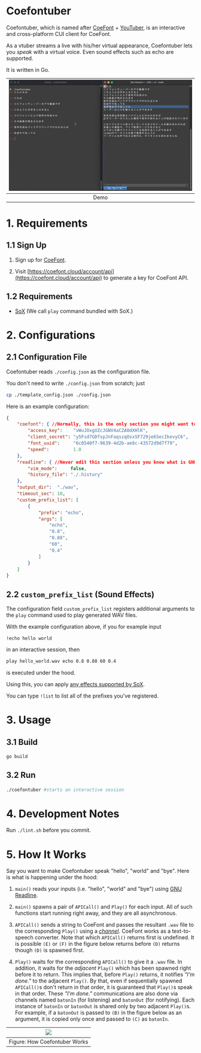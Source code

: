 # Coefontuber

Coefontuber, which is named after [CoeFont](https://coefont.cloud/coefonts) + [YouTuber](https://www.youtube.com/), is an interactive and cross-platform CUI client for CoeFont.

As a vtuber streams a live with his/her virtual appearance, Coefontuber lets you *speak* with a virtual voice. Even sound effects such as echo are supported.

It is written in Go.

| [![](./readme_assets/demo.png)](https://www.youtube.com/watch?v=e4FaFSA-_7g) |
|:-:|
| Demo |

# 1. Requirements

## 1.1 Sign Up

1. Sign up for [CoeFont](https://coefont.cloud/).

2. Visit [https://coefont.cloud/account/api](https://coefont.cloud/account/api) to generate a key for CoeFont API.

## 1.2 Requirements

- [SoX](https://github.com/chirlu/sox) (We call `play` command bundled with SoX.)

# 2. Configurations

## 2.1 Configuration File

Coefontuber reads `./config.json` as the configuration file.

You don't need to write `./config.json` from scratch; just
```bash
cp ./template_config.json ./config.json
```

Here is an example configuration:

```json
{
    "coefont": { //Normally, this is the only section you might want to edit.
        "access_key":    "vWuJOxgUZcJGNV4aCZA0dXHlK",
        "client_secret": "y5Fsd7GDfspJnFaqszqOsxSF729je6SecIkevyC6",
        "font_uuid":     "6c0540f7-9639-4d2b-ae8c-43572d9d7f79",
        "speed":         1.0
    },
    "readline": { //Never edit this section unless you know what is GNU Readline.
        "vim_mode":     false,
        "history_file": "./.history"
    },
    "output_dir":  "./wav",
    "timeout_sec": 10,
    "custom_prefix_list": [
        {
            "prefix": "echo",
            "args": [
                "echo",
                "0.8",
                "0.88",
                "60",
                "0.4"
            ]
        }
    ]
}
```

## 2.2  `custom_prefix_list` (Sound Effects)

The configuration field `custom_prefix_list` registers additional arguments to the `play` command used to play generated WAV files.

With the example configuration above, if you for example input
```
!echo hello world
```

in an interactive session, then
```bash
play hello_world.wav echo 0.8 0.88 60 0.4
```

is executed under the hood.

Using this, you can apply [any effects supported by SoX](http://sox.sourceforge.net/sox.html#EFFECTS).

You can type `!list` to list all of the prefixes you've registered.

# 3. Usage

## 3.1 Build

```bash
go build
```

## 3.2 Run

```bash
./coefontuber #starts an interactive session
```

# 4. Development Notes

Run `./lint.sh` before you commit.

# 5. How It Works

Say you want to make Coefontuber speak "hello", "world" and "bye". Here is what is happening under the hood:

1. `main()` reads your inputs (i.e. "hello", "world" and "bye") using [GNU Readline](https://tiswww.case.edu/php/chet/readline/rltop.html).

2. `main()` spawns a pair of `APICall()` and `Play()` for each input. All of such functions start running right away, and they are all asynchronous.

3. `APICall()` sends a string to CoeFont and passes the resultant `.wav` file to the corresponding `Play()` using a [*channel*](https://go.dev/ref/spec#Channel_types). CoeFont works as a text-to-speech converter. Note that which `APICall()` returns first is undefined. It is possible `(E)` or `(F)` in the figure below returns before `(D)` returns though `(D)` is spawned first.

4. `Play()` waits for the corresponding `APICall()` to give it a `.wav` file. In addition, it waits for the *adjacent* `Play()` which has been spawned right before it to return. This implies that, before `Play()` returns, it notifies *"I'm done."* to the adjacent `Play()`. By that, even if sequentially spawned `APICall()`s don't return in that order, it is guaranteed that `Play()`s speak in that order. These *"I'm done."* communications are also done via channels named `batonIn` (for listening) and `batonOut` (for notifying). Each instance of `batonIn` or `batonOut` is shared only by two adjacent `Play()`s. For example, if a `batonOut` is passed to `(B)` in the figure below as an argument, it is copied only once and passed to `(C)` as `batonIn`.

| ![](./readme_assets/flow.png) |
|:-:|
| Figure: How Coefontuber Works |

<!-- vim: set spell: -->

